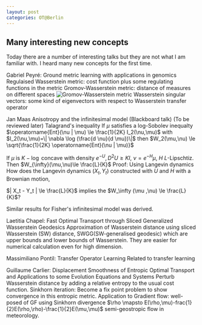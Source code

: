 ```yaml
---
layout: post
categories: OT@Berlin
---
```


## Many interesting new concepts

Today there are a number of interesting talks but they are not what I am familiar with. I heard many new concepts for the first time. 

Gabriel Peyré: Ground metric learning with applications in genomics
Regulaised Wasserstein metric: cost function plus some regulating functions in the metric 
Gromov-Wasserstein metric: distance of measures on different spaces
![Gromov-Wasserstein metric](https://github.com/solomon-lam/solomon-lam.github.io/assets/43318214/65cae22f-30b2-456d-8f37-94f92d2158d5)
Wasserstein singular vectors: some kind of eigenvectors with respect to Wasserstein transfer operator

Jan Maas Anisotropy and the infinitesimal model (Blackboard talk) (To be reviewed later)
Talagrand's inequality If $\mu$ satisfies a log-Sobolev inequalty  $\operatorname{Ent}(\nu | \mu) \le \frac{1}{2K} I_2(\nu,\mu)$
with $I_2(\nu,\mu)=\| \nabla \log (\frac{d \nu}{d \mu})\|$ then
$W_2(\mu,\nu) \le \sqrt{\frac{1}{2K} \operatorname{Ent}(\nu | \mu)}$

If $\mu$ is $K-\log$ concave with density $e^{-U}, D^2 U \ge K I$, $\nu = e^{-H} \mu$, $H$ $L$-Lipschtiz. Then $W_{\infty}(\mu,\nu)\le \frac{L}{K}$ 
Proof: Using Langevin dynamics How does the Langevin dynamics $(X_t,Y_t)$ constructed with $U$ and $H$ with a Brownian motion,

$| X_t - Y_t | \le \frac{L}{K}$ implies the $W_\infty (\mu ,\nu) \le \frac{L}{K}$?

Similar results for Fisher's infinitesimal model was derived.

Laetitia Chapel: Fast Optimal Transport through Sliced Generalized Wasserstein Geodesics
Approximation of Wasserstein distance using sliced Wasserstein (SW) distance, SWGG(SW-generalised geodesic) which are upper bounds and lower bounds of Wasserstein. They are easier for numerical calculation even for high dimension.

Massimiliano Pontil: Transfer Operator Learning
Related to transfer learning

 Guillaume Carlier: Displacement Smoothness of Entropic Optimal Transport and Applications to some Evolution Equations and Systems
Perturb Wasserstein distance by adding a relative entropy to the usual cost function. Sinkhorn iteration: Become a fix point problem to show convergence in this entropic metric. Application to Gradient flow: well-posed of GF using Sinkhorn divergence $\rho \mapsto E(\rho,\mu)-frac{1}{2}E(\rho,\rho)-\frac{1}{2}E(\mu,\mu)$ semi-geostropic flow in meteorology.

